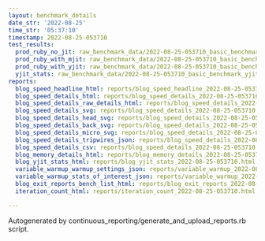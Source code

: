 ```yaml
---
layout: benchmark_details
date_str: '2022-08-25'
time_str: '05:37:10'
timestamp: 2022-08-25-053710
test_results:
  prod_ruby_no_jit: raw_benchmark_data/2022-08-25-053710_basic_benchmark_prod_ruby_no_jit.json
  prod_ruby_with_mjit: raw_benchmark_data/2022-08-25-053710_basic_benchmark_prod_ruby_with_mjit.json
  prod_ruby_with_yjit: raw_benchmark_data/2022-08-25-053710_basic_benchmark_prod_ruby_with_yjit.json
  yjit_stats: raw_benchmark_data/2022-08-25-053710_basic_benchmark_yjit_stats.json
reports:
  blog_speed_headline_html: reports/blog_speed_headline_2022-08-25-053710.html
  blog_speed_details_html: reports/blog_speed_details_2022-08-25-053710.html
  blog_speed_details_raw_details_html: reports/blog_speed_details_2022-08-25-053710.raw_details.html
  blog_speed_details_svg: reports/blog_speed_details_2022-08-25-053710.svg
  blog_speed_details_head_svg: reports/blog_speed_details_2022-08-25-053710.head.svg
  blog_speed_details_back_svg: reports/blog_speed_details_2022-08-25-053710.back.svg
  blog_speed_details_micro_svg: reports/blog_speed_details_2022-08-25-053710.micro.svg
  blog_speed_details_tripwires_json: reports/blog_speed_details_2022-08-25-053710.tripwires.json
  blog_speed_details_csv: reports/blog_speed_details_2022-08-25-053710.csv
  blog_memory_details_html: reports/blog_memory_details_2022-08-25-053710.html
  blog_yjit_stats_html: reports/blog_yjit_stats_2022-08-25-053710.html
  variable_warmup_warmup_settings_json: reports/variable_warmup_2022-08-25-053710.warmup_settings.json
  variable_warmup_stats_of_interest_json: reports/variable_warmup_2022-08-25-053710.stats_of_interest.json
  blog_exit_reports_bench_list_html: reports/blog_exit_reports_2022-08-25-053710.bench_list.html
  iteration_count_html: reports/iteration_count_2022-08-25-053710.html

---
```

Autogenerated by continuous_reporting/generate_and_upload_reports.rb script.
